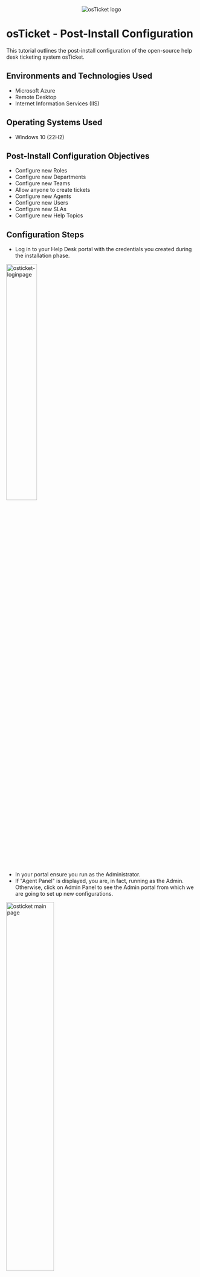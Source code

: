 <p align="center">
<img src="https://i.imgur.com/Clzj7Xs.png" alt="osTicket logo"/>
</p>

# osTicket - Post-Install Configuration
This tutorial outlines the post-install configuration of the open-source help desk ticketing system osTicket.
<br>

## Environments and Technologies Used
- Microsoft Azure
- Remote Desktop
- Internet Information Services (IIS)

## Operating Systems Used
- Windows 10</b> (22H2)

## Post-Install Configuration Objectives
- Configure new Roles
- Configure new Departments
- Configure new Teams
- Allow anyone to create tickets
- Configure new Agents
- Configure new Users
- Configure new SLAs
- Configure new Help Topics

## Configuration Steps
- Log in to your Help Desk portal with the credentials you created during the installation phase.
</p>
<img src="https://i.imgur.com/FAvGHoX.png" height="40%" width="40%" alt="osticket-loginpage"/>
</p>
<br>

- In your portal ensure you run as the Administrator.
- If "Agent Panel" is displayed, you are, in fact, running as the Admin. Otherwise, click on Admin Panel to see the Admin portal from which we are going to set up new configurations.
</p>
<img src="https://i.imgur.com/racELsD.png" height="50%" width="50%" alt="osticket main page"/>
</p>
<br>

### >1. CONFIGURE NEW ROLES
- On the Admin Panel, go to Agents > Roles > Add New Role.
</p>
<img src="https://i.imgur.com/yGafQOf.png" height="50%" width="50%" alt="New roles configuration"/>
</p>
<br>

- Name it "System Administrator".
</p>
<img src="https://i.imgur.com/gCBupbm.png" height="50%" width="50%" alt="New roles configuration"/>
</p>
<br>


- You may edit its permission tickets settings: Permissions > Tickets and,  permission tasks settings: Permissions > Tasks
</p>
<img src="https://i.imgur.com/uDq4oqM.png" height="40%" width="40%" alt="New roles configuration"/>
<img src="https://i.imgur.com/dxo957R.png" height="40%" width="40%" alt="New roles configuration"/>
</p>
<br>

### 2. CONFIGURE NEW DEPARTMENTS
- On the Admin Panel, go to Agents > Departments > Add New Role.
</p>
<img src="https://i.imgur.com/lyYvdzn.png" height="50%" width="50%" alt="New Department configuration"/>
</p>
<br>

- Name it :System Administrators" and keep its default settings.
</p>
<img src="https://i.imgur.com/oCHbCAW.png" height="50%" width="50%" alt="New department configuration"/>
</p>
<br>

### 3. CONFIGURE NEW TEAMS
- Still on the Admin Panel, go to Agents > Teams > Add New Teams. Name it "System Administrator".
</p>
<img src="https://i.imgur.com/uJcVeIm.png" height="50%" width="50%" alt="New Teams configuration"/>
</p>
<br>

- Name it however you like. I named mine "Level II Support", that'll handle more important matters.
</p>
<img src="https://i.imgur.com/eCYNKoV.png" height="50%" width="50%" alt="New Teams configuration"/>
</p>
<br>

- I also set myself as a member of the Level II Support Department.
- I moved to the neighboring tab " Member", clicked on my name and "Add".
</p>
<img src="https://i.imgur.com/wfALegn.png" height="50%" width="50%" alt="New Team configuration"/>
</p>
<br>

### >4. ALLOW ANYONE TO CREATE A TICKET
- On the Admin Panel, go to Agents > Settings > User, and allow anyone to create tickets. Make sure you also check that registration is required.
</p>
<img src="https://i.imgur.com/asOFNcN.png" height="50%" width="50%" alt="New tickets creation"/>
</p>
<br>

### 5. CONFIGURE NEW AGENTS (WORKERS
- On the Admin Panel, go to Agents > Add New Agent.
- We will create two agents: John Clear and Jane Doe.
</p>
<img src="https://i.imgur.com/IbjdNJz.png" height="50%" width="50%" alt="New agents configuration"/>
</p>
<br>

- Register John's full name and email address where users may reach him
- Then set his login credentials by setting a new password. Click "password".
</p>
<img src="https://i.imgur.com/1g8ucDv.png" height="50%" width="50%" alt="New agents configuration"/>
</p>
<br>

- When setting John's or an agent's password, uncheck the email confirmation prompt.
</p>
<img src="https://i.imgur.com/QeWFnwi.png" height="50%" width="50%" alt="New agents configuration"/>
</p>
<br>

- You may configure your agent's permissions, assign your agent a department, a role as well, using the neighborings tabs.
</p>
<img src="https://i.imgur.com/O5f5Isb.png" height="40%" width="40%" alt="New agents configuration"/>
<img src="https://i.imgur.com/HUQa0fJ.png" height="40%" width="40%" alt="New agents configuration"/>
</p>
<br>

- The new agents' list.
/p>
<img src="https://i.imgur.com/gpYZczx.png" height="50%" width="50%" alt="New agents configuration"/>
</p>
<br>

### >6. CONFIGURE NEW USERS (CUSTOMERS)
- Switch to Agent Panel by clicking on it.
</p>
<img src="https://i.imgur.com/racELsD.png" height="50%" width="50%" alt="New USERS configuration"/>
</p>
<br>

- I will create two users but you can create as many as you want.
</p>
<img src="https://i.imgur.com/lxX7CXC.png" height="50%" width="50%" alt="New users configuration"/>
</p>
<br>

- On the Agent Panel, go to Users > Add New User.
</p>
<img src="https://i.imgur.com/5iFr2GM.png" height="50%" width="50%" alt="New users configuration"/>
</p>
<br>

- I created Teddy's profile and followed the same procedure with Suszy's. Then I click on "Add User".
</p>
<img src="https://i.imgur.com/0xxTZom.png" height="50%" width="50%" alt="New users configuration"/>
</p>
<br>

### 7. CONFIGURE NEW SLA
- Back to the Admin Panel, go to Manage > SLA > Add SLA plan
</p>
<img src="https://i.imgur.com/gUqOYzp.png" height="50%" width="50%" alt="New SLA configuration"/>
</p>
<br>

- I created 3 SLAs (SEV-A, SEV-B, SEV-C) with varying severity and deadlines to solving issues.
- SEV-A is considered the most pressent issues that may severely impact the business operations. Thus I set its SLA to 1 hour.
</p>
<img src="https://i.imgur.com/jY4Ybid.png" height="50%" width="50%" alt="New SLA configuration"/>
</p>
<br>

 - Set SEV-B and SEV-C of decreasing importance and with a more generous SLA, as shown.
 - 4 hours on a 24/7 schedule for SEV-B and 8 hours on business hours for SEV-C matters.
</p>
<img src="https://i.imgur.com/IGKhC2K.png" height="50%" width="50%" alt="New SLA configuration"/>
</p>
<br>

### 8. CONFIGURE HELP TOPICS
- On the Admin Panel, go to Agents > Manage > Help Topics > Add New Help Topic.
</p>
<img src="https://i.imgur.com/LiGTa8B.png" height="50%" width="50%" alt="New Help Topics configuration"/>
</p>
<br>

- I named mine "Business Critical Outage" which is the most pressing issue. Name yours.
</p>
<img src="https://i.imgur.com/ddXJ1Fi.png" height="50%" width="50%" alt="New Help Topics configuration"/>
</p>
<br>

- Click the "New Ticket Options" the tab next to the "Help Topic information" tab you've entered your help topic's name.
- Assign it a SLA group. Due to the severity of a business outage, I assigned it to SEV-A thus has 1 hour to be addressed and solved.
</p>
<img src="https://i.imgur.com/mnDqfpT.png" height="50%" width="50%" alt="New Help Topics configuration"/>
</p>
<br>

- I also assigned this type of issue to a particular worker (here John).
</p>
<img src="https://i.imgur.com/fGVORyP.png" height="50%" width="50%" alt="New Help Topics configuration"/>
</p>
<br>
